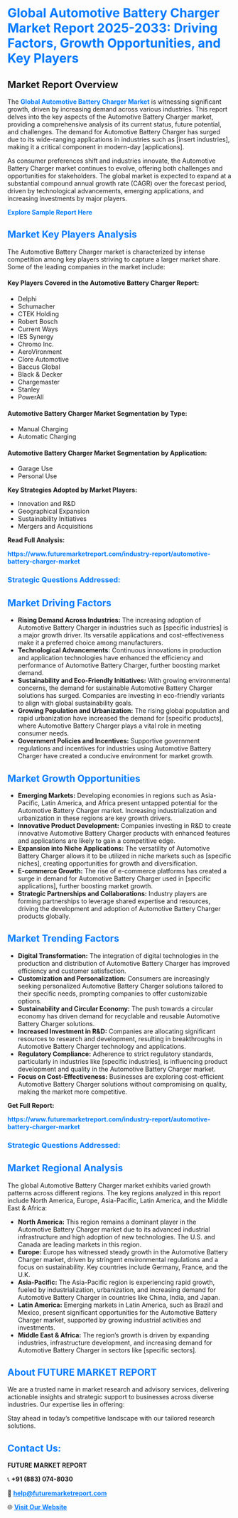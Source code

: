 <h1 style="color: #007BFF;">Global Automotive Battery Charger Market Report 2025-2033: Driving Factors, Growth Opportunities, and Key Players</h1>

<section id="overview">
<h2>Market Report Overview</h2>
<p>The <a href="https://www.futuremarketreport.com/industry-report/automotive-battery-charger-market" style="color: #007BFF; text-decoration: none;"><strong>Global Automotive Battery Charger Market</strong></a> is witnessing significant growth, driven by increasing demand across various industries. This report delves into the key aspects of the Automotive Battery Charger market, providing a comprehensive analysis of its current status, future potential, and challenges. The demand for Automotive Battery Charger has surged due to its wide-ranging applications in industries such as [insert industries], making it a critical component in modern-day [applications].</p>
<p>As consumer preferences shift and industries innovate, the Automotive Battery Charger market continues to evolve, offering both challenges and opportunities for stakeholders. The global market is expected to expand at a substantial compound annual growth rate (CAGR) over the forecast period, driven by technological advancements, emerging applications, and increasing investments by major players.</p>
</section>

<section id="overview">
<p><a href="https://www.futuremarketreport.com/request-sample/reportId=90136" style="color: #007BFF; text-decoration: none;"><strong>Explore Sample Report Here</strong></a></p>
</section>

<section id="key-players">
<h2 style="color: #007BFF;">Market Key Players Analysis</h2>
<p>The Automotive Battery Charger market is characterized by intense competition among key players striving to capture a larger market share. Some of the leading companies in the market include:</p>
<h4>Key Players Covered in the Automotive Battery Charger Report:</h4>
<ul><li>Delphi</li><li>Schumacher</li><li>CTEK Holding</li><li>Robert Bosch</li><li>Current Ways</li><li>IES Synergy</li><li>Chromo Inc.</li><li>AeroVironment</li><li>Clore Automotive</li><li>Baccus Global</li><li>Black &amp; Decker</li><li>Chargemaster</li><li>Stanley</li><li>PowerAll</li></ul>
<h4>Automotive Battery Charger Market Segmentation by Type:</h4>
<ul><li>Manual Charging</li><li>Automatic Charging</li></ul>

<h4>Automotive Battery Charger Market Segmentation by Application:</h4>
<ul><li>Garage Use</li><li>Personal Use</li></ul>
<p><strong>Key Strategies Adopted by Market Players:</strong></p>
<ul>
<li>Innovation and R&D</li>
<li>Geographical Expansion</li>
<li>Sustainability Initiatives</li>
<li>Mergers and Acquisitions</li>
</ul>
</section>

<section>
<p><strong>Read Full Analysis: </strong></p><a href="https://www.futuremarketreport.com/industry-report/automotive-battery-charger-market" style="color: #007BFF; text-decoration: none;"><strong>https://www.futuremarketreport.com/industry-report/automotive-battery-charger-market</strong></a>
<h3 style="color: #007BFF;">Strategic Questions Addressed:</h3>
</section>

<section id="driving-factors">
<h2 style="color: #007BFF;">Market Driving Factors</h2>
<ul>
<li><strong>Rising Demand Across Industries:</strong> The increasing adoption of Automotive Battery Charger in industries such as [specific industries] is a major growth driver. Its versatile applications and cost-effectiveness make it a preferred choice among manufacturers.</li>
<li><strong>Technological Advancements:</strong> Continuous innovations in production and application technologies have enhanced the efficiency and performance of Automotive Battery Charger, further boosting market demand.</li>
<li><strong>Sustainability and Eco-Friendly Initiatives:</strong> With growing environmental concerns, the demand for sustainable Automotive Battery Charger solutions has surged. Companies are investing in eco-friendly variants to align with global sustainability goals.</li>
<li><strong>Growing Population and Urbanization:</strong> The rising global population and rapid urbanization have increased the demand for [specific products], where Automotive Battery Charger plays a vital role in meeting consumer needs.</li>
<li><strong>Government Policies and Incentives:</strong> Supportive government regulations and incentives for industries using Automotive Battery Charger have created a conducive environment for market growth.</li>
</ul>
</section>

<section id="growth-opportunities">
<h2 style="color: #007BFF;">Market Growth Opportunities</h2>
<ul>
<li><strong>Emerging Markets:</strong> Developing economies in regions such as Asia-Pacific, Latin America, and Africa present untapped potential for the Automotive Battery Charger market. Increasing industrialization and urbanization in these regions are key growth drivers.</li>
<li><strong>Innovative Product Development:</strong> Companies investing in R&D to create innovative Automotive Battery Charger products with enhanced features and applications are likely to gain a competitive edge.</li>
<li><strong>Expansion into Niche Applications:</strong> The versatility of Automotive Battery Charger allows it to be utilized in niche markets such as [specific niches], creating opportunities for growth and diversification.</li>
<li><strong>E-commerce Growth:</strong> The rise of e-commerce platforms has created a surge in demand for Automotive Battery Charger used in [specific applications], further boosting market growth.</li>
<li><strong>Strategic Partnerships and Collaborations:</strong> Industry players are forming partnerships to leverage shared expertise and resources, driving the development and adoption of Automotive Battery Charger products globally.</li>
</ul>
</section>

<section id="trending-factors">
<h2 style="color: #007BFF;">Market Trending Factors</h2>
<ul>
<li><strong>Digital Transformation:</strong> The integration of digital technologies in the production and distribution of Automotive Battery Charger has improved efficiency and customer satisfaction.</li>
<li><strong>Customization and Personalization:</strong> Consumers are increasingly seeking personalized Automotive Battery Charger solutions tailored to their specific needs, prompting companies to offer customizable options.</li>
<li><strong>Sustainability and Circular Economy:</strong> The push towards a circular economy has driven demand for recyclable and reusable Automotive Battery Charger solutions.</li>
<li><strong>Increased Investment in R&D:</strong> Companies are allocating significant resources to research and development, resulting in breakthroughs in Automotive Battery Charger technology and applications.</li>
<li><strong>Regulatory Compliance:</strong> Adherence to strict regulatory standards, particularly in industries like [specific industries], is influencing product development and quality in the Automotive Battery Charger market.</li>
<li><strong>Focus on Cost-Effectiveness:</strong> Businesses are exploring cost-efficient Automotive Battery Charger solutions without compromising on quality, making the market more competitive.</li>
</ul>
</section>

<section>
<p><strong>Get Full Report: </strong></p><a href="https://www.futuremarketreport.com/industry-report/automotive-battery-charger-market" style="color: #007BFF; text-decoration: none;"><strong>https://www.futuremarketreport.com/industry-report/automotive-battery-charger-market</strong></a>
<h3 style="color: #007BFF;">Strategic Questions Addressed:</h3>
</section>


<section id="regional-analysis">
<h2 style="color: #007BFF;">Market Regional Analysis</h2>
<p>The global Automotive Battery Charger market exhibits varied growth patterns across different regions. The key regions analyzed in this report include North America, Europe, Asia-Pacific, Latin America, and the Middle East & Africa:</p>
<ul>
<li><strong>North America:</strong> This region remains a dominant player in the Automotive Battery Charger market due to its advanced industrial infrastructure and high adoption of new technologies. The U.S. and Canada are leading markets in this region.</li>
<li><strong>Europe:</strong> Europe has witnessed steady growth in the Automotive Battery Charger market, driven by stringent environmental regulations and a focus on sustainability. Key countries include Germany, France, and the U.K.</li>
<li><strong>Asia-Pacific:</strong> The Asia-Pacific region is experiencing rapid growth, fueled by industrialization, urbanization, and increasing demand for Automotive Battery Charger in countries like China, India, and Japan.</li>
<li><strong>Latin America:</strong> Emerging markets in Latin America, such as Brazil and Mexico, present significant opportunities for the Automotive Battery Charger market, supported by growing industrial activities and investments.</li>
<li><strong>Middle East & Africa:</strong> The region’s growth is driven by expanding industries, infrastructure development, and increasing demand for Automotive Battery Charger in sectors like [specific sectors].</li>
</ul>
</section>

<footer>
<h2 style="color: #007BFF;">About FUTURE MARKET REPORT</h2>
<p>We are a trusted name in market research and advisory services, delivering actionable insights and strategic support to businesses across diverse industries. Our expertise lies in offering:</p>

<p>Stay ahead in today’s competitive landscape with our tailored research solutions.</p>

<h2 style="color: #007BFF;">Contact Us:</h2>
<p><strong>FUTURE MARKET REPORT</strong></p>
<p>📞 <strong>+91 (883) 074-8030</strong></p>
<p>📧 <strong><a href="mailto:help@futuremarketreport.com" style="color: #007BFF;">help@futuremarketreport.com</a></strong></p>
<p>🌐 <strong><a href="https://www.futuremarketreport.com/" style="color: #007BFF;">Visit Our Website</a></strong></p>
</footer>